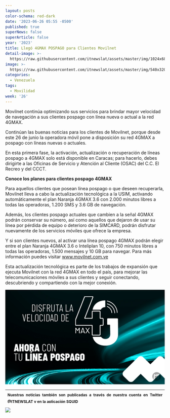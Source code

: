 ```yaml
---
layout: posts
color-schema: red-dark
date: '2023-06-26 05:55 -0500'
published: true
superNews: false
superArticle: false
year: '2023'
title: Llegó 4GMAX POSPAGO para Clientes Movilnet
detail-image: >-
  https://raw.githubusercontent.com/itnewslat/assets/master/img/1024x680/movilnet-4g-g.jpg
image: >-
  https://raw.githubusercontent.com/itnewslat/assets/master/img/540x320/movilnet-4g-p.jpg
categories:
  - Venezuela
tags:
  - Movilidad
week: '26'
---
```

Movilnet continúa optimizando sus servicios para brindar mayor velocidad de navegación a sus clientes pospago con línea nueva o actual a la red 4GMAX.

Continúan las buenas noticias para los clientes de Movilnet, porque desde este 26 de junio la operadora móvil pone a disposición su red 4GMAX a pospago con líneas nuevas o actuales.

En esta primera fase, la activación, actualización o recuperación de líneas pospago a 4GMAX solo está disponible en Caracas; para hacerlo, debes dirigirte a las Oficinas de Servicio y Atención al Cliente (OSAC) del C.C. El Recreo y del CCCT.

**Conoce los planes para clientes pospago 4GMAX**

Para aquellos clientes que posean línea pospago o que deseen recuperarla, Movilnet lleva a cabo la actualización tecnológica a la USIM, activando automáticamente el plan Naranja 4GMAX 3.6 con 2.000 minutos libres a todas las operadoras, 1.200 SMS y 3.6 GB de navegación.

Además, los clientes pospago actuales que cambien a la señal 4GMAX podrán conservar su número, así como aquellos que dejaron de usar su línea por pérdida de equipo o deterioro de la SIMCARD, podrán disfrutar nuevamente de los servicios móviles que ofrece la empresa.

Y si son clientes nuevos, al activar una línea pospago 4GMAX podrán elegir entre el plan Naranja 4GMAX 3.6 o Inteliplan 10, con 750 minutos libres a todas las operadoras, 1.500 mensajes y 10 GB para navegar. Para más información puedes visitar www.movilnet.com.ve

Esta actualización tecnológica es parte de los trabajos de expansión que ejecuta Movilnet con la red 4GMAX en todo el país, para mejorar las telecomunicaciones móviles a sus clientes y seguir conectando, descubriendo y compartiendo con la mejor conexión.

![](https://raw.githubusercontent.com/itnewslat/assets/master/img/540x320/movilnet-4g-p.jpg)

<table style="height: 42px;" width="569">
<tbody>
<tr>
<td style="text-align: justify;"><sub><strong>Nuestras noticias también son publicadas a través de nuestra cuenta en Twitter <a href="https://twitter.com/itnewslat?lang=es">@ITNEWSLAT</a> y en la aplicación <a href="https://squidapp.co/en/">SQUID</a></strong></sub></td>
</tr>
</tbody>
</table>
<img src="https://tracker.metricool.com/c3po.jpg?hash=56f88a41e39ab42c063cc51676587a04"/>